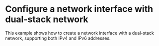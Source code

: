 # Configure a network interface with dual-stack network

This example shows how to create a network interface with a dual-stack network, supporting both IPv4 and IPv6 addresses.
